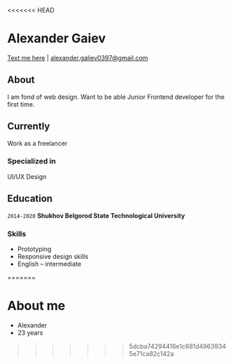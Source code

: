 <<<<<<< HEAD
# Alexander Gaiev

<div id="webaddress">
<a href="https://t.me/goodbeyou">Text me here</a>
| <a href="alexander.galiev0397@gmail.com">alexander.galiev0397@gmail.com</a>
</div>

## About

I am fond of web design. Want to be able Junior Frontend developer for the first time.

## Currently

Work as a freelancer

### Specialized in

UI/UX Design

## Education

`2014-2020`
**Shukhov Belgorod State Technological University**

### Skills

- Prototyping
- Responsive design skills
- English – intermediate

<!-- ### Footer

Last updated: Feb 2021 -->
=======
# About me

- Alexander
- 23 years
>>>>>>> 5dcba74294416e1c681d49639345e71ca82c142a
